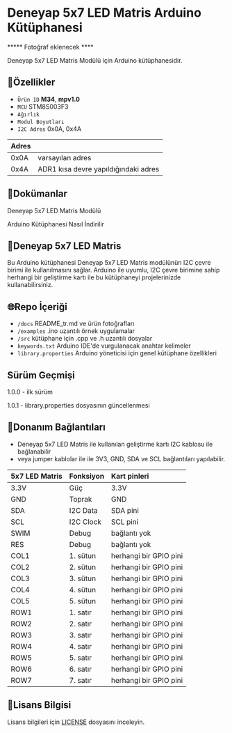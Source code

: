 # Deneyap 5x7 LED Matris Arduino Kütüphanesi

***** Fotoğraf eklenecek ****

Deneyap 5x7 LED Matris Modülü için Arduino kütüphanesidir.

## :mag_right:Özellikler 
- `Ürün ID` **M34**, **mpv1.0**
- `MCU` STM8S003F3
- `Ağırlık`
- `Modul Boyutları` 
- `I2C Adres` 0x0A, 0x4A

| Adres |  | 
| :--- | :---     |
| 0x0A | varsayılan adres |
| 0x4A | ADR1 kısa devre yapıldığındaki adres |

## :closed_book:Dokümanlar
Deneyap 5x7 LED Matris Modülü

Arduino Kütüphanesi Nasıl İndirilir

## :pushpin:Deneyap 5x7 LED Matris
Bu Arduino kütüphanesi Deneyap 5x7 LED Matris modülünün I2C çevre birimi ile kullanılmasını sağlar. Arduino ile uyumlu, I2C çevre birimine sahip herhangi bir geliştirme kartı ile bu kütüphaneyi projelerinizde kullanabilirsiniz.

## :globe_with_meridians:Repo İçeriği
- `/docs` README_tr.md ve ürün fotoğrafları
- `/examples` .ino uzantılı örnek uygulamalar
- `/src` kütüphane için .cpp ve .h uzantılı dosyalar
- `keywords.txt` Arduino IDE'de vurgulanacak anahtar kelimeler
- `library.properties` Arduino yöneticisi için genel kütüphane özellikleri

## Sürüm Geçmişi
1.0.0 - ilk sürüm

1.0.1 - library.properties dosyasının güncellenmesi

## :rocket:Donanım Bağlantıları
- Deneyap 5x7 LED Matris ile kullanılan geliştirme kartı I2C kablosu ile bağlanabilir
- veya jumper kablolar ile ile 3V3, GND, SDA ve SCL bağlantıları yapılabilir. 

| 5x7 LED Matris | Fonksiyon| Kart pinleri |
| :---     | :---   |   :---  |
| 3.3V     | Güç    | 3.3V    |
| GND      | Toprak |GND      |
| SDA      | I2C Data  | SDA pini |
| SCL      | I2C Clock | SCL pini|
|SWIM | Debug | bağlantı yok |
|RES  | Debug | bağlantı yok |
|COL1 | 1. sütun | herhangi bir GPIO pini |
|COL2 | 2. sütun | herhangi bir GPIO pini |
|COL3 | 3. sütun | herhangi bir GPIO pini |
|COL4 | 4. sütun | herhangi bir GPIO pini |
|COL5 | 5. sütun | herhangi bir GPIO pini |
|ROW1 | 1. satır | herhangi bir GPIO pini |
|ROW2 | 2. satır | herhangi bir GPIO pini |
|ROW3 | 3. satır | herhangi bir GPIO pini |
|ROW4 | 4. satır | herhangi bir GPIO pini |
|ROW5 | 5. satır | herhangi bir GPIO pini |
|ROW6 | 6. satır | herhangi bir GPIO pini |
|ROW7 | 7. satır | herhangi bir GPIO pini |

## :bookmark_tabs:Lisans Bilgisi 
Lisans bilgileri için [LICENSE](https://github.com/deneyapkart/deneyap-5x7-led-matris-arduino-library/blob/master/LICENSE) dosyasını inceleyin.
